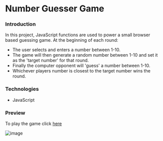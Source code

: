 # Number Guesser Game

### Introduction
In this project, JavaScript functions are used to power a small browser based guessing game. At the beginning of each round: 

- The user selects and enters a number between 1-10. 
- The game will then generate a random number between 1-10 and set it as the 'target number' for that round. 
- Finally the computer opponent will 'guess' a number between 1-10.
- Whichever players number is closest to the target number wins the round.    

### Technologies
- JavaScript

### Preview
To play the game click [here](https://martynm1982.github.io/Number_Guesser_Game/)

![image](https://user-images.githubusercontent.com/77343504/116066646-2e6f4180-a680-11eb-9340-db51d12b6ce9.png)
